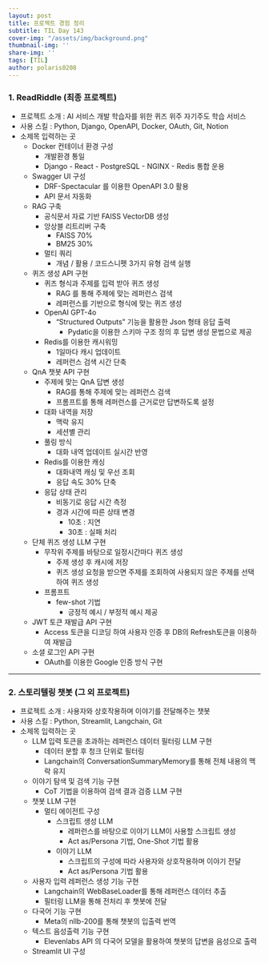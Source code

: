 ```yaml
---
layout: post
title: 프로젝트 경험 정리
subtitle: TIL Day 143
cover-img: "/assets/img/background.png"
thumbnail-img: ''
share-img: ''
tags: [TIL]
author: polaris0208
---
```


### 1. ReadRiddle (최종 프로젝트)

- 프로젝트 소개 : AI 서비스 개발 학습자를 위한 퀴즈 위주 자기주도 학습 서비스
- 사용 스킬 : Python, Django, OpenAPI, Docker, OAuth, Git, Notion
- 소제목 입력하는 곳
    - Docker 컨테이너 환경 구성
        - 개발환경 통일
        - Django - React - PostgreSQL - NGINX - Redis 통합 운용
    - Swagger UI 구성
        - DRF-Spectacular 를 이용한 OpenAPI 3.0 활용
        - API 문서 자동화
    - RAG 구축
        - 공식문서 자료 기반 FAISS VectorDB 생성
        - 앙상블 리트리버 구축
            - FAISS 70%
            - BM25 30%
        - 멀티 쿼리
            - 개념 / 활용 / 코드스니펫 3가지 유형 검색 실행
    - 퀴즈 생성 API 구현
        - 퀴즈 형식과 주제를 입력 받아 퀴즈 생성
            - RAG 를 통해 주제에 맞는 레퍼런스 검색
            - 레퍼런스를 기반으로 형식에 맞는 퀴즈 생성
        - OpenAI GPT-4o
            - “Structured Outputs” 기능을 활용한 Json 형태 응답 출력
                - Pydatic을 이용한 스키마 구조 정의 후 답변 생성 문법으로 제공
        - Redis를 이용한 캐시워밍
            - 1일마다 캐시 업데이트
            - 레퍼런스 검색 시간 단축
    - QnA 챗봇 API 구현
        - 주제에 맞는 QnA 답변 생성
            - RAG를 통해 주제에 맞는 레퍼런스 검색
            - 프롬프트를 통해 레퍼런스를 근거로만 답변하도록 설정
        - 대화 내역을 저장
            - 맥락 유지
            - 세션별 관리
        - 풀링 방식
            - 대화 내역 업데이트 실시간 반영
        - Redis를 이용한 캐싱
            - 대화내역 캐싱 및 우선 조회
            - 응답 속도 30% 단축
        - 응답 상태 관리
            - 비동기로 응답 시간 측정
            - 경과 시간에 따른 상태 변경
                - 10초 : 지연
                - 30초 : 실패 처리
    - 단체 퀴즈 생성 LLM 구현
        - 무작위 주제를 바탕으로 일정시간마다 퀴즈 생성
            - 주제 생성 후 캐시에 저장
            - 퀴즈 생성 요청을 받으면 주제를 조회하여 사용되지 않은 주제를 선택하여 퀴즈 생성
        - 프롬프트
            - few-shot 기법
                - 긍정적 예시 / 부정적 예시 제공
    - JWT 토큰 재발급 API 구현
        - Access 토큰을 디코딩 하여 사용자 인증 후 DB의 Refresh토큰을 이용하여 재발급
    - 소셜 로그인 API 구현
        - OAuth를 이용한 Google 인증 방식 구현

---

### 2.  스토리텔링 챗봇 (그 외 프로젝트)

- 프로젝트 소개 : 사용자와 상호작용하며 이야기를 전달해주는 챗봇
- 사용 스킬 : Python, Streamlit, Langchain, Git
- 소제목 입력하는 곳
    - LLM 입력 토큰을 초과하는 레퍼런스 데이터 필터링 LLM 구현
        - 데이터 분할 후 청크 단위로 필터링
        - Langchain의 ConversationSummaryMemory를 통해 전체 내용의 맥락 유지
    - 이야기 탐색 및 검색 기능 구현
        - CoT 기법을 이용하여 검색 결과 검증 LLM 구현
    - 챗봇 LLM 구현
        - 멀티 에이전트 구성
            - 스크립트 생성 LLM
                - 레퍼런스를 바탕으로 이야기 LLM이 사용할 스크립트 생성
                - Act as/Persona 기법, One-Shot 기법 활용
            - 이야기 LLM
                - 스크립트의 구성에 따라 사용자와 상호작용하며 이야기 전달
                - Act as/Persona 기법 활용
    - 사용자 입력 레퍼런스 생성 기능 구현
        - Langchain의 WebBaseLoader를 통해 레퍼런스 데이터 추출
        - 필터링 LLM을 통해 전처리 후 챗봇에 전달
    - 다국어 기능 구현
        - Meta의 nllb-200를 통해 챗봇의 입출력 번역
    - 텍스트 음성출력 기능 구현
        - Elevenlabs API 의 다국어 모델을 활용하여 챗봇의 답변을 음성으로 출력
    - Streamlit UI 구성